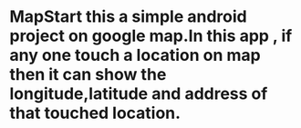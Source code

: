 # MapStart this a simple android project on google map.In this app , if any one touch a location on map then it can show the longitude,latitude and address of that touched location.
